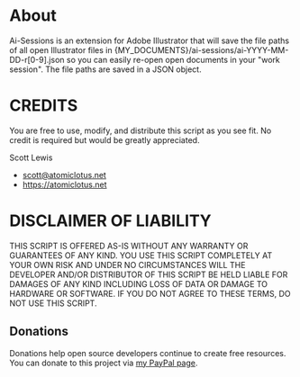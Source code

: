 # About

Ai-Sessions is an extension for Adobe Illustrator that will save the file paths of all open Illustrator files in {MY_DOCUMENTS}/ai-sessions/ai-YYYY-MM-DD-r[0-9].json so you can easily re-open open documents in your "work session". The file paths are saved in a JSON object. 

# CREDITS
 
You are free to use, modify, and distribute this script as you see fit. No credit is required but would be greatly appreciated.

Scott Lewis
* scott@atomiclotus.net
* https://atomiclotus.net

# DISCLAIMER OF LIABILITY

THIS SCRIPT IS OFFERED AS-IS WITHOUT ANY WARRANTY OR GUARANTEES OF ANY KIND. YOU USE THIS SCRIPT COMPLETELY AT YOUR OWN RISK AND UNDER NO CIRCUMSTANCES WILL THE DEVELOPER AND/OR DISTRIBUTOR OF THIS SCRIPT BE HELD LIABLE FOR DAMAGES OF ANY KIND INCLUDING LOSS OF DATA OR DAMAGE TO HARDWARE OR SOFTWARE. IF YOU DO NOT AGREE TO THESE TERMS, DO NOT USE THIS SCRIPT.

## Donations

Donations help open source developers continue to create free resources. You can donate to this project via [my PayPal page](https://paypal.me/iconify).